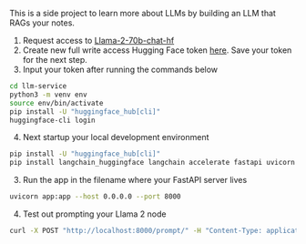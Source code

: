 This is a side project to learn more about LLMs by building an LLM that RAGs your notes.

1. Request access to [Llama-2-70b-chat-hf](https://huggingface.co/meta-llama/Llama-2-70b-chat-hf)
2. Create new full write access Hugging Face token [here](https://huggingface.co/settings/tokens). Save your token for the next step.
3. Input your token after running the commands below

```bash
cd llm-service
python3 -m venv env
source env/bin/activate
pip install -U "huggingface_hub[cli]"
huggingface-cli login
```

4. Next startup your local development environment

```bash
pip install -U "huggingface_hub[cli]"
pip install langchain_huggingface langchain accelerate fastapi uvicorn
```

3. Run the app in the filename where your FastAPI server lives

```bash
uvicorn app:app --host 0.0.0.0 --port 8000
```

4. Test out prompting your Llama 2 node

```bash
curl -X POST "http://localhost:8000/prompt/" -H "Content-Type: application/json" -d '{"query": "What is the first rule of fight club?"}'
```
